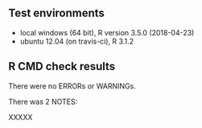 ## Test environments
* local windows (64 bit), R version 3.5.0 (2018-04-23)
* ubuntu 12.04 (on travis-ci), R 3.1.2

## R CMD check results
There were no ERRORs or WARNINGs. 

There was 2 NOTES:

XXXXX


